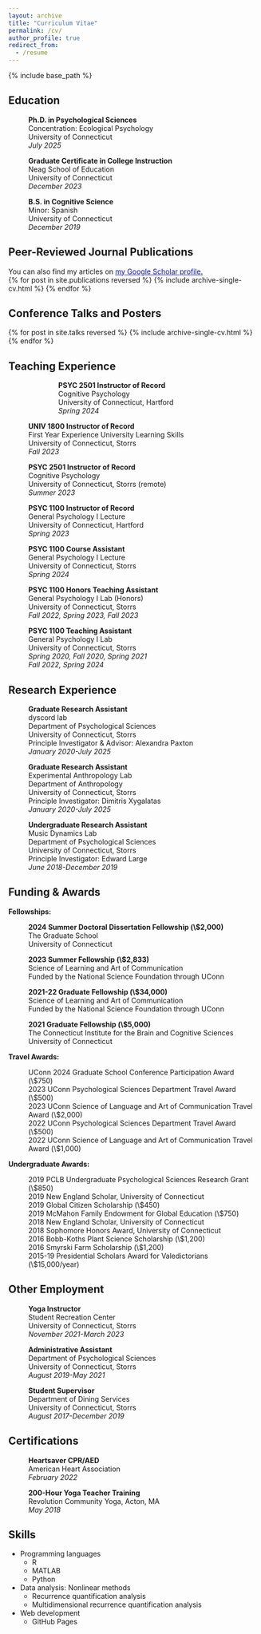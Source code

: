 ```yaml
---
layout: archive
title: "Curriculum Vitae"
permalink: /cv/
author_profile: true
redirect_from:
  - /resume
---
```


{% include base_path %}

## Education

<p style="margin-left: 40px">
<b>Ph.D. in Psychological Sciences</b>
<br>Concentration: Ecological Psychology
<br>University of Connecticut
<br><i>July 2025</i></p>  

<p style="margin-left: 40px">
<b>Graduate Certificate in College Instruction</b>
<br>Neag School of Education
<br>University of Connecticut
<br><i>December 2023</i></p> 

<p style="margin-left: 40px">
<b>B.S. in Cognitive Science</b>
<br>Minor: Spanish  
<br>University of Connecticut  
<br><i>December 2019</i></p>   

## Peer-Reviewed Journal Publications
You can also find my articles on <u><a href="https://scholar.google.com/citations?view_op=list_works&hl=en&hl=en&user=YliGD2YAAAAJ" style="color:#0C16A7">my Google Scholar profile</a>.</u>
<br/>{% for post in site.publications reversed %}
    {% include archive-single-cv.html %}
  {% endfor %}
  
## Conference Talks and Posters

{% for post in site.talks reversed %}
    {% include archive-single-cv.html %}
  {% endfor %}

## Teaching Experience

<p style="margin-left: 100px">
<b>PSYC 2501 Instructor of Record</b>
<br>Cognitive Psychology
<br>University of Connecticut, Hartford
<br><i>Spring 2024</i></p>

<p style="margin-left: 40px">
<b>UNIV 1800 Instructor of Record</b>
<br>First Year Experience University Learning Skills
<br>University of Connecticut, Storrs
<br><i>Fall 2023</i></p>

<p style="margin-left: 40px">
<b>PSYC 2501 Instructor of Record</b>
<br>Cognitive Psychology
<br>University of Connecticut, Storrs (remote)
<br><i>Summer 2023</i></p>

<p style="margin-left: 40px">
<b>PSYC 1100 Instructor of Record</b>
<br>General Psychology I Lecture
<br>University of Connecticut, Hartford
<br><i>Spring 2023</i></p> 

<p style="margin-left: 40px">
<b>PSYC 1100 Course Assistant</b>
<br>General Psychology I Lecture
<br>University of Connecticut, Storrs
<br><i>Spring 2024</i></p> 

<p style="margin-left: 40px">
<b>PSYC 1100 Honors Teaching Assistant</b>
<br>General Psychology I Lab (Honors)
<br>University of Connecticut, Storrs
<br><i>Fall 2022, Spring 2023, Fall 2023</i></p> 

<p style="margin-left: 40px">
<b>PSYC 1100 Teaching Assistant</b>
<br>General Psychology I Lab
<br>University of Connecticut, Storrs
<br><i>Spring 2020, Fall 2020, Spring 2021</i>
<br><i>Fall 2022, Spring 2024</i></p> 
  
## Research Experience

<p style="margin-left: 40px">
<b>Graduate Research Assistant</b>
<br>dyscord lab
<br>Department of Psychological Sciences
<br>University of Connecticut, Storrs
<br>Principle Investigator & Advisor: Alexandra Paxton
<br><i>January 2020-July 2025</i></p> 

<p style="margin-left: 40px">
<b>Graduate Research Assistant</b>
<br>Experimental Anthropology Lab
<br>Department of Anthropology
<br>University of Connecticut, Storrs
<br>Principle Investigator: Dimitris Xygalatas
<br><i>January 2020-July 2025</i></p> 

<p style="margin-left: 40px">
<b>Undergraduate Research Assistant</b>
<br>Music Dynamics Lab
<br>Department of Psychological Sciences
<br>University of Connecticut, Storrs
<br>Principle Investigator: Edward Large
<br><i>June 2018-December 2019</i></p> 

## Funding & Awards

<b>Fellowships:</b>
<p style="margin-left: 40px"><b>2024 Summer Doctoral Dissertation Fellowship (\$2,000)</b>
<br> The Graduate School
<br>University of Connecticut</p>

<p style="margin-left: 40px"><b>2023 Summer Fellowship (\$2,833)</b>
<br>Science of Learning and Art of Communication
<br>Funded by the National Science Foundation through UConn</p>

<p style="margin-left: 40px"><b>2021-22 Graduate Fellowship (\$34,000)</b>
<br>Science of Learning and Art of Communication
<br>Funded by the National Science Foundation through UConn</p>

<p style="margin-left: 40px"><b>2021 Graduate Fellowship (\$5,000)</b>
<br>The Connecticut Institute for the Brain and Cognitive Sciences
<br>University of Connecticut</p>

<b>Travel Awards:</b>
<p style="margin-left: 40px">UConn 2024 Graduate School Conference Participation Award (\$750)
<br>2023 UConn Psychological Sciences Department Travel Award (\$500)
<br>2023 UConn Science of Language and Art of Communication Travel Award (\$2,000)
<br>2022 UConn Psychological Sciences Department Travel Award (\$500)
<br>2022 UConn Science of Language and Art of Communication Travel Award (\$1,000)</p>

<b>Undergraduate Awards:</b>
<p style="margin-left: 40px">2019 PCLB Undergraduate Psychological Sciences Research Grant (\$850)
<br>2019 New England Scholar, University of Connecticut
<br>2019 Global Citizen Scholarship (\$450)
<br>2019 McMahon Family Endowment for Global Education (\$750)
<br>2018 New England Scholar, University of Connecticut
<br>2018 Sophomore Honors Award, University of Connecticut
<br>2016 Bobb-Koths Plant Science Scholarship (\$1,200)
<br>2016 Smyrski Farm Scholarship (\$1,200)
<br>2015-19 Presidential Scholars Award for Valedictorians (\$15,000/year)</p>

## Other Employment

<p style="margin-left: 40px">
<b>Yoga Instructor</b>
<br>Student Recreation Center
<br>University of Connecticut, Storrs
<br><i>November 2021-March 2023</i></p>

<p style="margin-left: 40px">
<b>Administrative Assistant</b>
<br>Department of Psychological Sciences
<br>University of Connecticut, Storrs
<br><i>August 2019-May 2021</i></p>

<p style="margin-left: 40px">
<b>Student Supervisor</b>
<br>Department of Dining Services
<br>University of Connecticut, Storrs
<br><i>August 2017-December 2019</i></p>
  
## Certifications

<p style="margin-left: 40px">
<b>Heartsaver CPR/AED</b>
<br>American Heart Association
<br><i>February 2022</i></p>

<p style="margin-left: 40px">
<b>200-Hour Yoga Teacher Training</b>
<br>Revolution Community Yoga, Acton, MA
<br><i>May 2018</i></p>

## Skills

* Programming languages
  * R
  * MATLAB
  * Python
* Data analysis: Nonlinear methods
  * Recurrence quantification analysis
  * Multidimensional recurrence quantification analysis
* Web development
  * GitHub Pages
